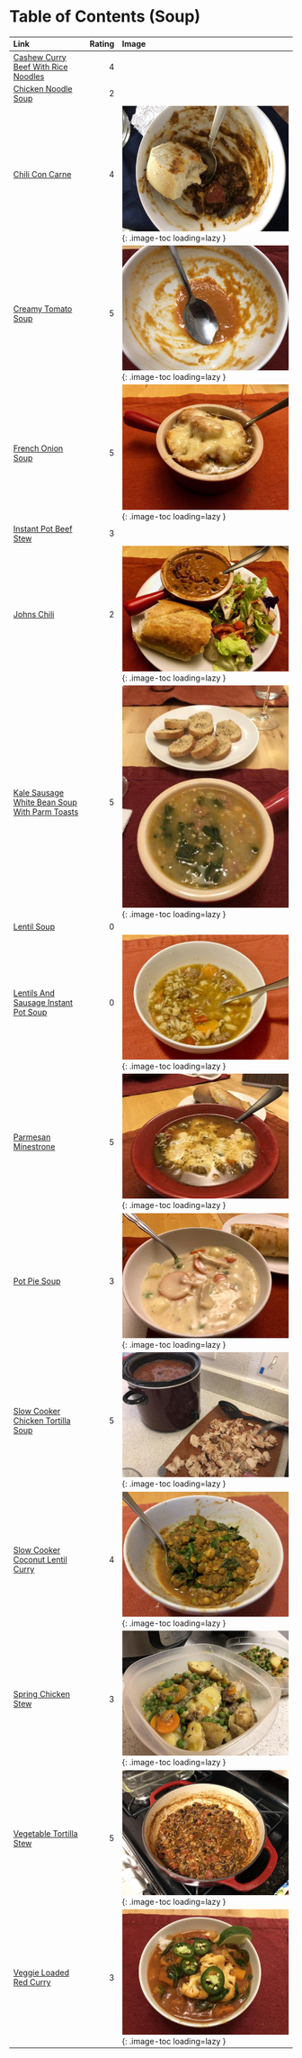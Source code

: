 # Table of Contents (Soup)

| Link                                                                                                |   Rating | Image                                                                                                                                   |
|:----------------------------------------------------------------------------------------------------|---------:|:----------------------------------------------------------------------------------------------------------------------------------------|
| [Cashew Curry Beef With Rice Noodles](./cashew_curry_beef_with_rice_noodles.md)                     |        4 | <!-- TODO: Capture image -->                                                                                                            |
| [Chicken Noodle Soup](./chicken_noodle_soup.md)                                                     |        2 | <!-- TODO: Capture image -->                                                                                                            |
| [Chili Con Carne](./chili_con_carne.md)                                                             |        4 | ![chili_con_carne.jpeg](./chili_con_carne.jpeg){: .image-toc loading=lazy }                                                             |
| [Creamy Tomato Soup](./creamy_tomato_soup.md)                                                       |        5 | ![creamy_tomato_soup.jpeg](./creamy_tomato_soup.jpeg){: .image-toc loading=lazy }                                                       |
| [French Onion Soup](./french_onion_soup.md)                                                         |        5 | ![french_onion_soup.jpeg](./french_onion_soup.jpeg){: .image-toc loading=lazy }                                                         |
| [Instant Pot Beef Stew](./instant_pot_beef_stew.md)                                                 |        3 | <!-- TODO: Capture image -->                                                                                                            |
| [Johns Chili](./johns_chili.md)                                                                     |        2 | ![johns_chili.jpeg](./johns_chili.jpeg){: .image-toc loading=lazy }                                                                     |
| [Kale Sausage White Bean Soup With Parm Toasts](./kale_sausage_white_bean_soup_with_parm_toasts.md) |        5 | ![kale_sausage_white_bean_soup_with_parm_toasts.jpeg](./kale_sausage_white_bean_soup_with_parm_toasts.jpeg){: .image-toc loading=lazy } |
| [Lentil Soup](./lentil_soup.md)                                                                     |        0 | <!-- TODO: Capture image -->                                                                                                            |
| [Lentils And Sausage Instant Pot Soup](./lentils_and_sausage_instant_pot_soup.md)                   |        0 | ![lentils_and_sausage_instant_pot_soup.jpeg](./lentils_and_sausage_instant_pot_soup.jpeg){: .image-toc loading=lazy }                   |
| [Parmesan Minestrone](./parmesan_minestrone.md)                                                     |        5 | ![parmesan_minestrone.jpeg](./parmesan_minestrone.jpeg){: .image-toc loading=lazy }                                                     |
| [Pot Pie Soup](./pot_pie_soup.md)                                                                   |        3 | ![pot_pie_soup.jpeg](./pot_pie_soup.jpeg){: .image-toc loading=lazy }                                                                   |
| [Slow Cooker Chicken Tortilla Soup](./slow_cooker_chicken_tortilla_soup.md)                         |        5 | ![slow_cooker_chicken_tortilla_soup.jpg](./slow_cooker_chicken_tortilla_soup.jpg){: .image-toc loading=lazy }                           |
| [Slow Cooker Coconut Lentil Curry](./slow_cooker_coconut_lentil_curry.md)                           |        4 | ![slow_cooker_coconut_lentil_curry.jpeg](./slow_cooker_coconut_lentil_curry.jpeg){: .image-toc loading=lazy }                           |
| [Spring Chicken Stew](./spring_chicken_stew.md)                                                     |        3 | ![spring_chicken_stew.jpeg](./spring_chicken_stew.jpeg){: .image-toc loading=lazy }                                                     |
| [Vegetable Tortilla Stew](./vegetable_tortilla_stew.md)                                             |        5 | ![vegetable_tortilla_stew.jpg](./vegetable_tortilla_stew.jpg){: .image-toc loading=lazy }                                               |
| [Veggie Loaded Red Curry](./veggie_loaded_red_curry.md)                                             |        3 | ![veggie_loaded_red_curry.jpeg](./veggie_loaded_red_curry.jpeg){: .image-toc loading=lazy }                                             |
